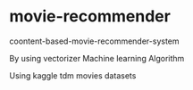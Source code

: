 # movie-recommender
coontent-based-movie-recommender-system

By using vectorizer Machine learning Algorithm

Using kaggle tdm movies datasets 
